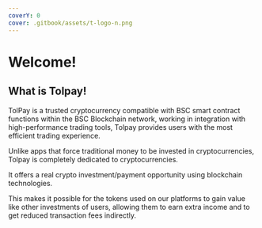 ```yaml
---
coverY: 0
cover: .gitbook/assets/t-logo-n.png
---
```


# Welcome!

## What is Tolpay!

TolPay is a trusted cryptocurrency compatible with BSC smart contract functions within the BSC Blockchain network, working in integration with high-performance trading tools, Tolpay provides users with the most efficient trading experience.

Unlike apps that force traditional money to be invested in cryptocurrencies, Tolpay is completely dedicated to cryptocurrencies.

It offers a real crypto investment/payment opportunity using blockchain technologies.

This makes it possible for the tokens used on our platforms to gain value like other investments of users, allowing them to  earn extra income and to get reduced transaction fees indirectly.

